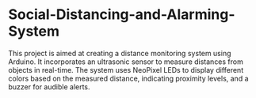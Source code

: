 # Social-Distancing-and-Alarming-System
This project is aimed at creating a distance monitoring system using Arduino. It incorporates an ultrasonic sensor to measure distances from objects in real-time. The system uses NeoPixel LEDs to display different colors based on the measured distance, indicating proximity levels, and a buzzer for audible alerts.
